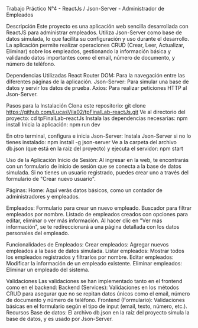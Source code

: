 Trabajo Práctico N°4 - ReactJs / Json-Server - Administrador de Empleados

Descripción
Este proyecto es una aplicación web sencilla desarrollada con ReactJS para administrar empleados. Utiliza Json-Server como base de datos simulada, lo que facilita su configuración y uso durante el desarrollo. La aplicación permite realizar operaciones CRUD (Crear, Leer, Actualizar, Eliminar) sobre los empleados, gestionando la información básica y validando datos importantes como el email, número de documento, y número de teléfono.

Dependencias Utilizadas
React Router DOM: Para la navegación entre las diferentes páginas de la aplicación.
Json-Server: Para simular una base de datos y servir los datos de prueba.
Axios: Para realizar peticiones HTTP al Json-Server.

Pasos para la Instalación
Clona este repositorio:
git clone https://github.com/LucasVila02/tpFinalLab-reactJs.git
Ve al directorio del proyecto:
cd tpFinalLab-reactJs
Instala las dependencias necesarias:
npm install
Inicia la aplicación:
npm run dev

En otro terminal, configura e inicia Json-Server:
Instala Json-Server si no lo tienes instalado:
npm install -g json-server
Ve a la carpeta del archivo db.json (que está en la raíz del proyecto) y ejecuta el servidor:
npm start


Uso de la Aplicación
Inicio de Sesión:
Al ingresar en la web, te encontrarás con un formulario de inicio de sesión que se conecta a la base de datos simulada. Si no tienes un usuario registrado, puedes crear uno a través del formulario de "Crear nuevo usuario".

Páginas:
Home: Aquí verás datos básicos, como un contador de administradores y empleados.

Empleados:
Formulario para crear un nuevo empleado.
Buscador para filtrar empleados por nombre.
Listado de empleados creados con opciones para editar, eliminar o ver más información.
	Al hacer clic en "Ver más información", se te redireccionará a una página detallada 	con los datos personales del empleado.

Funcionalidades de Empleados:
Crear empleados: Agregar nuevos empleados a la base de datos simulada.
Listar empleados: Mostrar todos los empleados registrados y filtrarlos por nombre.
Editar empleados: Modificar la información de un empleado existente.
Eliminar empleados: Eliminar un empleado del sistema.

Validaciones
Las validaciones se han implementado tanto en el frontend como en el backend:
Backend (Services):
Validaciones en los métodos CRUD para asegurar que no se repitan datos únicos como el email, número de documento y número de teléfono.
Frontend (Formulario):
Validaciones básicas en el formulario según el tipo de input (email, texto, número, etc.).
Recursos
Base de datos: El archivo db.json en la raíz del proyecto simula la base de datos, y es usado por Json-Server.
